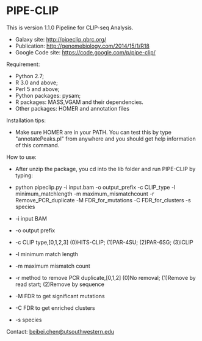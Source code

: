 PIPE-CLIP
=========
This is version 1.1.0
Pipeline for CLIP-seq Analysis.
- Galaxy site: http://pipeclip.qbrc.org/
- Publication: http://genomebiology.com/2014/15/1/R18
- Google Code site: https://code.google.com/p/pipe-clip/


Requirement:
-  Python 2.7; 
-  R 3.0 and above;
-  Perl 5 and above;
-  Python packages: pysam;
-  R packages: MASS,VGAM and their dependencies.
-  Other packages: HOMER and annotation files


Installation tips:
- Make sure HOMER are in your PATH. You can test this by type "annotatePeaks.pl" from anywhere and you should get help information of this command.
 
How to use:

- After unzip the package, you cd into the lib folder and run PIPE-CLIP by typing:
- python pipeclip.py -i input.bam -o output_prefix -c CLIP_type -l minimum_matchlength -m maximum_mismatchcount  -r Remove_PCR_duplicate -M FDR_for_mutations -C FDR_for_clusters -s species

- -i input BAM
- -o output prefix
- -c CLIP type,[0,1,2,3] (0)HITS-CLIP; (1)PAR-4SU; (2)PAR-6SG; (3)iCLIP
- -l minimum match length
- -m maximum mismatch count
- -r method to remove PCR duplicate,[0,1,2] (0)No removal; (1)Remove by read start; (2)Remove by sequence
- -M FDR to get significant mutations
- -C FDR to get enriched clusters
- -s species 

Contact: beibei.chen@utsouthwestern.edu
